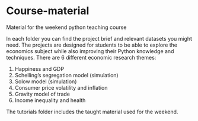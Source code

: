 # Course-material
Material for the weekend python teaching course

In each folder you can find the project brief and relevant datasets you might need. The projects are designed for students to be able to explore the economics subject while also improving their Python knowledge and techniques. There are 6 different economic research themes:

1. Happiness and GDP
2. Schelling’s segregation model (simulation)
3. Solow model (simulation)
4. Consumer price volatility and inflation
5. Gravity model of trade
6. Income inequality and health

The tutorials folder includes the taught material used for the weekend. 
